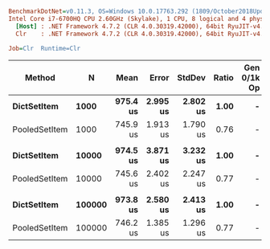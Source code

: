 ``` ini

BenchmarkDotNet=v0.11.3, OS=Windows 10.0.17763.292 (1809/October2018Update/Redstone5)
Intel Core i7-6700HQ CPU 2.60GHz (Skylake), 1 CPU, 8 logical and 4 physical cores
  [Host] : .NET Framework 4.7.2 (CLR 4.0.30319.42000), 64bit RyuJIT-v4.7.3324.0
  Clr    : .NET Framework 4.7.2 (CLR 4.0.30319.42000), 64bit RyuJIT-v4.7.3324.0

Job=Clr  Runtime=Clr  

```
|        Method |      N |     Mean |    Error |   StdDev | Ratio | Gen 0/1k Op | Gen 1/1k Op | Gen 2/1k Op | Allocated Memory/Op |
|-------------- |------- |---------:|---------:|---------:|------:|------------:|------------:|------------:|--------------------:|
|   **DictSetItem** |   **1000** | **975.4 us** | **2.995 us** | **2.802 us** |  **1.00** |           **-** |           **-** |           **-** |                   **-** |
| PooledSetItem |   1000 | 745.9 us | 1.913 us | 1.790 us |  0.76 |           - |           - |           - |                   - |
|               |        |          |          |          |       |             |             |             |                     |
|   **DictSetItem** |  **10000** | **974.5 us** | **3.871 us** | **3.232 us** |  **1.00** |           **-** |           **-** |           **-** |                   **-** |
| PooledSetItem |  10000 | 745.6 us | 2.402 us | 2.247 us |  0.77 |           - |           - |           - |                   - |
|               |        |          |          |          |       |             |             |             |                     |
|   **DictSetItem** | **100000** | **973.8 us** | **2.580 us** | **2.413 us** |  **1.00** |           **-** |           **-** |           **-** |                   **-** |
| PooledSetItem | 100000 | 746.2 us | 1.385 us | 1.296 us |  0.77 |           - |           - |           - |                   - |
